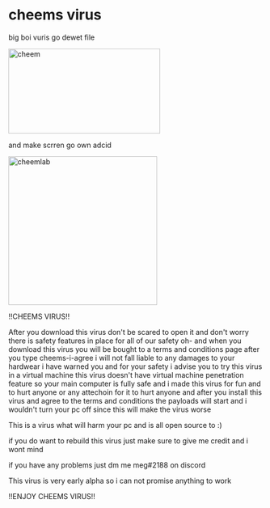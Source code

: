 <h1>cheems virus</h1>
<p>big boi vuris go dewet file</p>
<p><img src="https://media.discordapp.net/attachments/754336592793043135/813852589992837121/330504825068211.png?width=705&amp;height=355" alt="cheem" width="300" height="168" /></p>
<p>and make scrren go own adcid</p>
<p><img src="https://preview.redd.it/wfm5u93jzrg51.jpg?auto=webp&amp;s=50653fedd91d3674ec865a9ec2b91b7d9db91dee" alt="cheemlab" width="294" height="294" /></p>

<p>!!CHEEMS VIRUS!!</p>
<p>After you download this virus don&apos;t be scared to open it and don&apos;t worry there is safety features in place for all of our safety oh- and when you download this virus you will be bought to a terms and conditions page after you type cheems-i-agree i will not fall liable to any damages to your hardwear i have warned you and for your safety i advise you to try this virus in a virtual machine this virus doesn&apos;t have virtual machine penetration feature so your main computer is fully safe and i made this virus for fun and to hurt anyone or any attechoin for it to hurt anyone and after you install this virus and agree to the terms and conditions the payloads will start and i wouldn&apos;t turn your pc off since this will make the virus worse &nbsp;</p>
<p>This is a virus what will harm your pc and is all open source to :)&nbsp;</p>
<p>if you do want to rebuild this virus just make sure to give me credit and i wont mind</p>
<p>if you have any problems just dm me meg#2188 on discord&nbsp;</p>
<p>This virus is very early alpha so i can not promise anything to work&nbsp;</p>
<p>!!ENJOY CHEEMS VIRUS!!</p>
<p>&nbsp;</p>
